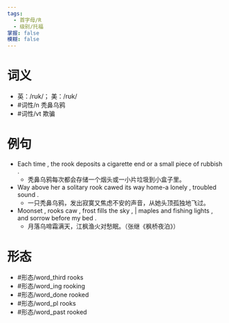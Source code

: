 ```yaml
---
tags:
  - 首字母/R
  - 级别/托福
掌握: false
模糊: false
---
```

# 词义
- 英：/rʊk/； 美：/rʊk/
- #词性/n  秃鼻乌鸦
- #词性/vt  欺骗
# 例句
- Each time , the rook deposits a cigarette end or a small piece of rubbish .
	- 秃鼻乌鸦每次都会存储一个烟头或一小片垃圾到小盒子里。
- Way above her a solitary rook cawed its way home-a lonely , troubled sound .
	- 一只秃鼻乌鸦，发出寂寞又焦虑不安的声音，从她头顶孤独地飞过。
- Moonset , rooks caw , frost fills the sky , | maples and fishing lights , and sorrow before my bed .
	- 月落乌啼霜满天，江枫渔火对愁眠。（张继《枫桥夜泊》）
# 形态
- #形态/word_third rooks
- #形态/word_ing rooking
- #形态/word_done rooked
- #形态/word_pl rooks
- #形态/word_past rooked
